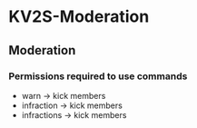 # KV2S-Moderation
## Moderation
### Permissions required to use commands
* warn -> kick members
* infraction -> kick members
* infractions -> kick members